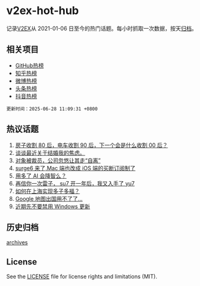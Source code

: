 # v2ex-hot-hub

 记录[V2EX](https://www.v2ex.com/)从 2021-01-06 日至今的热门话题。每小时抓取一次数据，按天[归档](archives)。
 
 ## 相关项目

- [GitHub热榜](https://github.com/lonnyzhang423/github-hot-hub)
- [知乎热榜](https://github.com/lonnyzhang423/zhihu-hot-hub)
- [微博热榜](https://github.com/lonnyzhang423/weibo-hot-hub)
- [头条热榜](https://github.com/lonnyzhang423/toutiao-hot-hub)
- [抖音热榜](https://github.com/lonnyzhang423/douyin-hot-hub)


 `更新时间：2025-06-28 11:09:31 +0800`

## 热议话题

1. [房子收割 80 后，电车收割 90 后，下一个会是什么收割 00 后？](https://www.v2ex.com/t/1141421)
1. [谈谈最近关于结婚我的焦虑。](https://www.v2ex.com/t/1141516)
1. [对象被裁员，公司忽悠让其走“自离”](https://www.v2ex.com/t/1141426)
1. [surge6 来了,Mac 端也改成 iOS 端的买断订阅制了](https://www.v2ex.com/t/1141491)
1. [用多了 AI 会降智么？](https://www.v2ex.com/t/1141511)
1. [再信你一次雷子， su7 开一年后，我又入手了 yu7](https://www.v2ex.com/t/1141414)
1. [如何在上海实现多子多福？](https://www.v2ex.com/t/1141563)
1. [Google 地图出国用不了了…](https://www.v2ex.com/t/1141429)
1. [近期先不要禁用 Windows 更新](https://www.v2ex.com/t/1141427)

## 历史归档

[archives](archives)

## License

See the [LICENSE](LICENSE) file for license rights and limitations (MIT).
